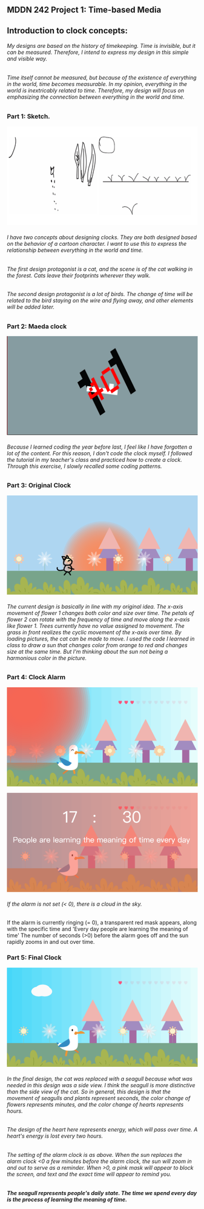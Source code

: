 ## MDDN 242 Project 1: Time-based Media  

## Introduction to clock concepts:
###### My designs are based on the history of timekeeping. Time is invisible, but it can be measured. Therefore, I intend to express my design in this simple and visible way.
###### Time itself cannot be measured, but because of the existence of everything in the world, time becomes measurable. In my opinion, everything in the world is inextricably related to time. Therefore, my design will focus on emphasizing the connection between everything in the world and time.



### Part 1: Sketch.
![Desktop](image/sketch.png)

###### I have two concepts about designing clocks. They are both designed based on the behavior of a cartoon character. I want to use this to express the relationship between everything in the world and time.
###### The first design protagonist is a cat, and the scene is of the cat walking in the forest. Cats leave their footprints wherever they walk.
###### The second design protagonist is a lot of birds. The change of time will be related to the bird staying on the wire and flying away, and other elements will be added later.



### Part 2: Maeda clock
![Desktop](image/Maeda_clock.jpg)

###### Because I learned coding the year before last, I feel like I have forgotten a lot of the content. For this reason, I don't code the clock myself. I followed the tutorial in my teacher's class and practiced how to create a clock. Through this exercise, I slowly recalled some coding patterns.




### Part 3: Original Clock
![Desktop](image/Original_Clock.jpg)
###### The current design is basically in line with my original idea. The x-axis movement of flower 1 changes both color and size over time. The petals of flower 2 can rotate with the frequency of time and move along the x-axis like flower 1. Trees currently have no value assigned to movement. The grass in front realizes the cyclic movement of the x-axis over time. By loading pictures, the cat can be made to move. I used the code I learned in class to draw a sun that changes color from orange to red and changes size at the same time. But I'm thinking about the sun not being a harmonious color in the picture.


### Part 4: Clock Alarm
![Desktop](image/Clock_Alarm.png)

![Desktop](image/Clock_Alarm_1.png)

###### If the alarm is not set (< 0), there is a cloud in the sky.
If the alarm is currently ringing (= 0), a transparent red mask appears, along with the specific time and 'Every day people are learning the meaning of time'
The number of seconds (>0) before the alarm goes off and the sun rapidly zooms in and out over time.


### Part 5: Final Clock
![Desktop](image/Final_Clock.png)
###### In the final design, the cat was replaced with a seagull because what was needed in this design was a side view. I think the seagull is more distinctive than the side view of the cat. So in general, this design is that the movement of seagulls and plants represent seconds, the color change of flowers represents minutes, and the color change of hearts represents hours.
###### The design of the heart here represents energy, which will pass over time. A heart's energy is lost every two hours.
###### The setting of the alarm clock is as above. When the sun replaces the alarm clock <0 a few minutes before the alarm clock, the sun will zoom in and out to serve as a reminder. When >0, a pink mask will appear to block the screen, and text and the exact time will appear to remind you.

##### *The seagull represents people's daily state. The time we spend every day is the process of learning the meaning of time.*




